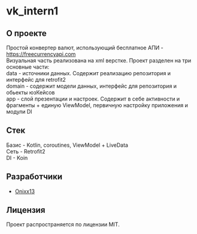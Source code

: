 # vk_intern1

## О проекте

Простой конвертер валют, использующий бесплатное АПИ - https://freecurrencyapi.com  
Визуальная часть реализована на xml верстке. 
Проект разделен на три основные части: <br />
data - источники данных. Содержит реализацию репозитория и интерфейс для retrofit2 <br />
domain - содержит модели данных, интерфейс для репозитория и обьекты юзКейсов <br />
app - слой презентации и настроек. Содержит в себе активности и фрагменты + единую ViewModel, первичную настройку приложения и модули DI <br />

## Стек

Базис - Kotlin, coroutines, ViewModel + LiveData <br />
Сеть - Retrofit2 <br />
DI - Koin <br />

## Разработчики

- [Onixx13](https://github.com/Onixx-dev)

## Лицензия

Проект распространяется по лицензии MIT.
